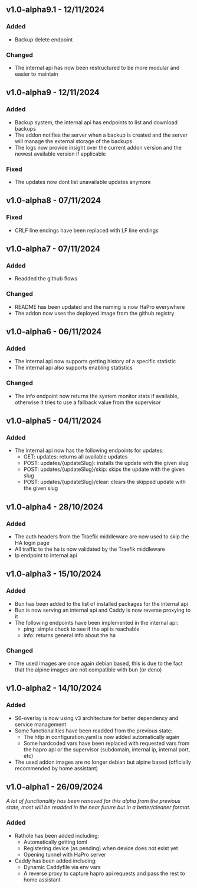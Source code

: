 <!-- https://developers.home-assistant.io/docs/add-ons/presentation#keeping-a-changelog -->

## v1.0-alpha9.1 - 12/11/2024

### Added
- Backup delete endpoint

### Changed
- The internal api has now been restructured to be more modular and easier to maintain

## v1.0-alpha9 - 12/11/2024

### Added
- Backup system, the internal api has endpoints to list and download backups
- The addon notifies the server when a backup is created and the server will manage the external storage of the backups
- The logs now provide insight over the current addon version and the newest available version if applicable

### Fixed
- The updates now dont list unavailable updates anymore

## v1.0-alpha8 - 07/11/2024

### Fixed
- CRLF line endings have been replaced with LF line endings

## v1.0-alpha7 - 07/11/2024

### Added
- Readded the github flows

### Changed
- README has been updated and the naming is now HaPro everywhere
- The addon now uses the deployed image from the github registry

## v1.0-alpha6 - 06/11/2024

### Added
- The internal api now supports getting history of a specific statistic
- The internal api also supports enabling statistics

### Changed
- The info endpoint now returns the system monitor stats if available, otherwise it tries to use a fallback value from the supervisor

## v1.0-alpha5 - 04/11/2024

### Added
- The internal api now has the following endpoints for updates:
    - GET: updates: returns all available updates
    - POST: updates/{updateSlug}: installs the update with the given slug
    - POST: updates/{updateSlug}/skip: skips the update with the given slug
    - POST: updates/{updateSlug}/clear: clears the skipped update with the given slug

## v1.0-alpha4 - 28/10/2024

### Added
- The auth headers from the Traefik middleware are now used to skip the HA login page
- All traffic to the ha is now validated by the Traefik middleware
- Ip endpoint to internal api

## v1.0-alpha3 - 15/10/2024

### Added
- Bun has been added to the list of installed packages for the internal api
- Bun is now serving an internal api and Caddy is now reverse proxying to it
- The following endpoints have been implemented in the internal api:
    - ping: simple check to see if the api is reachable
    - info: returns general info about the ha

### Changed
- The used images are once again debian based, this is due to the fact that the alpine images are not compatible with bun (or deno)

## v1.0-alpha2 - 14/10/2024

### Added
- S6-overlay is now using v3 architecture for better dependency and service management
- Some functionalities have been readded from the previous state:
    - The http in configuration.yaml is now added automatically again
    - Some hardcoded vars have been replaced with requested vars from the hapro api or the supervisor (subdomain, internal ip, internal port, etc)
- The used addon images are no longer debian but alpine based (officially recommended by home assistant)

## v1.0-alpha1 - 26/09/2024

*A lot of functionality has been removed for this alpha from the previous state, most will be readded in the near future but in a better/cleaner format.*

### Added
- Rathole has been added including:
    - Automatically getting toml
    - Registering device (as pending) when device does not exist yet
    - Opening tunnel with HaPro server
- Caddy has been added including:
    - Dynamic Caddyfile via env vars
    - A reverse proxy to capture hapro api requests and pass the rest to home assistant